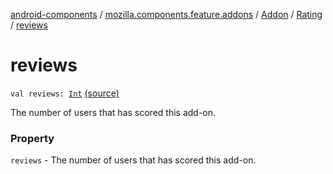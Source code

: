 [android-components](../../../index.md) / [mozilla.components.feature.addons](../../index.md) / [Addon](../index.md) / [Rating](index.md) / [reviews](./reviews.md)

# reviews

`val reviews: `[`Int`](https://kotlinlang.org/api/latest/jvm/stdlib/kotlin/-int/index.html) [(source)](https://github.com/mozilla-mobile/android-components/blob/master/components/feature/addons/src/main/java/mozilla/components/feature/addons/Addon.kt#L78)

The number of users that has scored this add-on.

### Property

`reviews` - The number of users that has scored this add-on.